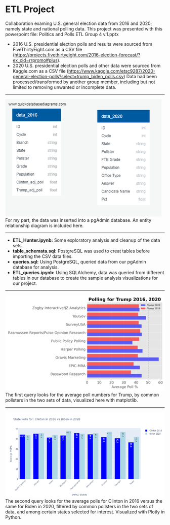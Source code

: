 # ETL Project
Collaboration examing U.S. general election data from 2016 and 2020; namely state and national polling data.  This project was presented with this powerpoint file: Politics and Polls ETL Group 4 v.1.pptx
* 2016 U.S. presidential election polls and results were sourced from FiveThirtyEight.com as a CSV file (https://projects.fivethirtyeight.com/2016-election-forecast/?ex_cid=rrpromo#plus).
* 2020 U.S. presidential election polls and other data were sourced from Kaggle.com as a CSV file (https://www.kaggle.com/etsc9287/2020-general-election-polls?select=trump_biden_polls.csv)
Data had been processed/transformed by another group member, including but not limited to removing unwanted or incomplete data.
- - -
![quickDBD](QuickDBD-Polling_Trump.png)
For my part, the data was inserted into a pgAdmin database.  An entity relationship diagram is included here.
- - -
* **ETL_Hunter.ipynb:** Some exploratory analysis and cleanup of the data sets.
* **table_schemata.sql:** PostgreSQL was used to creat tables before importing the CSV data files.
* **queries.sql:** Using PostgreSQL, queried data from our pgAdmin database for analysis.
* **ETL_queries.ipynb:** Using SQLAlchemy, data was queried from different tables in our database to create the sample analysis visualizations for our project.
- - -
![pollingTrump](images/Polling_Trump_hbar.png)
The first query looks for the average poll numbers for Trump, by common pollsters in the two sets of data, visualized here with matplotlib.
- - -
![pollingDem](images/Polling_States_Dem.png)
The second query looks for the average polls for Clinton in 2016 versus the same for Biden in 2020, filtered by common pollsters in the two sets of data, and among certain states selected for interest.  Visualized with Plotly in Python.